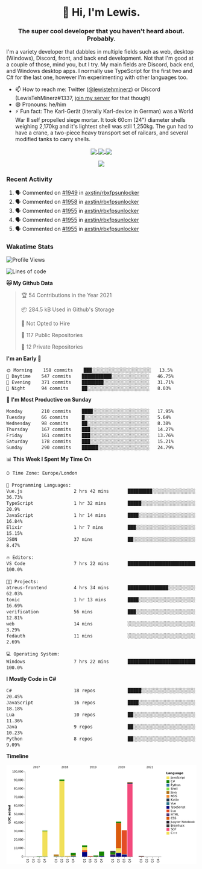 <h1 align="center">👋 Hi, I'm Lewis.</h1>
<h3 align="center">The super cool developer that you haven't heard about. Probably.</h3>

I'm a variety developer that dabbles in multiple fields such as web, desktop (Windows), Discord, front, and back end development. Not that I'm good at a couple of those, mind you, but I try. My main fields are Discord, back end, and Windows desktop apps. I normally use TypeScript for the first two and C# for the last one, however I'm experimenting with other languages too.

- 📫 How to reach me: Twitter ([@lewistehminerz](https://twitter.com/lewistehminerz)) or Discord (LewisTehMinerz#1337, [join my server](https://discord.gg/XnUh7JB) for that though)
- 😄 Pronouns: he/him
- ⚡ Fun fact: The Karl-Gerät (literally Karl-device in German) was a World War II self propelled siege mortar. It took 60cm (24") diameter shells weighing 2,170kg and it's lightest shell was still 1,250kg. The gun had to have a crane, a two-piece heavy transport set of railcars, and several modified tanks to carry shells.

<p align="center">
  <a href="https://github.com/anuraghazra/github-readme-stats">
    <img align="center" src="https://github-readme-stats.vercel.app/api?username=LewisTehMinerz&count_private=true&show_icons=true&theme=gruvbox">
  </a>
  <a href="https://github.com/anuraghazra/github-readme-stats">
    <img align="center" src="https://github-readme-stats.vercel.app/api/top-langs?username=LewisTehMinerz&layout=compact&theme=gruvbox">
  </a>
  <a href="https://github.com/anuraghazra/github-readme-stats">
    <img align="center" src="https://github-readme-stats.vercel.app/api/wakatime?username=LewisTehMinerz&layout=compact&theme=gruvbox">
  </a>
</p>

<p align="center">
  <a href="https://github.com/ryo-ma/github-profile-trophy">
    <img align="center" src="https://github-profile-trophy.vercel.app/?username=ryo-ma&theme=gruvbox">
  </a>
</p>

### Recent Activity
<!--START_SECTION:activity-->
1. 🗣 Commented on [#1949](https://github.com/axstin/rbxfpsunlocker/issues/1949) in [axstin/rbxfpsunlocker](https://github.com/axstin/rbxfpsunlocker)
2. 🗣 Commented on [#1958](https://github.com/axstin/rbxfpsunlocker/issues/1958) in [axstin/rbxfpsunlocker](https://github.com/axstin/rbxfpsunlocker)
3. 🗣 Commented on [#1955](https://github.com/axstin/rbxfpsunlocker/issues/1955) in [axstin/rbxfpsunlocker](https://github.com/axstin/rbxfpsunlocker)
4. 🗣 Commented on [#1955](https://github.com/axstin/rbxfpsunlocker/issues/1955) in [axstin/rbxfpsunlocker](https://github.com/axstin/rbxfpsunlocker)
5. 🗣 Commented on [#1955](https://github.com/axstin/rbxfpsunlocker/issues/1955) in [axstin/rbxfpsunlocker](https://github.com/axstin/rbxfpsunlocker)
<!--END_SECTION:activity-->

### Wakatime Stats
<!--START_SECTION:waka-->
![Profile Views](http://img.shields.io/badge/Profile%20Views-20-blue)

![Lines of code](https://img.shields.io/badge/From%20Hello%20World%20I%27ve%20Written-318842%20lines%20of%20code-blue)

**🐱 My Github Data** 

> 🏆 54 Contributions in the Year 2021
 > 
> 📦 284.5 kB Used in Github's Storage 
 > 
> 🚫 Not Opted to Hire
 > 
> 📜 117 Public Repositories 
 > 
> 🔑 12 Private Repositories  
 > 
**I'm an Early 🐤** 

```text
🌞 Morning    158 commits    ███░░░░░░░░░░░░░░░░░░░░░░   13.5% 
🌆 Daytime    547 commits    ███████████░░░░░░░░░░░░░░   46.75% 
🌃 Evening    371 commits    ████████░░░░░░░░░░░░░░░░░   31.71% 
🌙 Night      94 commits     ██░░░░░░░░░░░░░░░░░░░░░░░   8.03%

```
📅 **I'm Most Productive on Sunday** 

```text
Monday       210 commits    ████░░░░░░░░░░░░░░░░░░░░░   17.95% 
Tuesday      66 commits     █░░░░░░░░░░░░░░░░░░░░░░░░   5.64% 
Wednesday    98 commits     ██░░░░░░░░░░░░░░░░░░░░░░░   8.38% 
Thursday     167 commits    ███░░░░░░░░░░░░░░░░░░░░░░   14.27% 
Friday       161 commits    ███░░░░░░░░░░░░░░░░░░░░░░   13.76% 
Saturday     178 commits    ███░░░░░░░░░░░░░░░░░░░░░░   15.21% 
Sunday       290 commits    ██████░░░░░░░░░░░░░░░░░░░   24.79%

```


📊 **This Week I Spent My Time On** 

```text
⌚︎ Time Zone: Europe/London

💬 Programming Languages: 
Vue.js                   2 hrs 42 mins       █████████░░░░░░░░░░░░░░░░   36.73% 
TypeScript               1 hr 32 mins        █████░░░░░░░░░░░░░░░░░░░░   20.9% 
JavaScript               1 hr 14 mins        ████░░░░░░░░░░░░░░░░░░░░░   16.84% 
Elixir                   1 hr 7 mins         ███░░░░░░░░░░░░░░░░░░░░░░   15.15% 
JSON                     37 mins             ██░░░░░░░░░░░░░░░░░░░░░░░   8.47%

🔥 Editors: 
VS Code                  7 hrs 22 mins       █████████████████████████   100.0%

🐱‍💻 Projects: 
atreus-frontend          4 hrs 34 mins       ███████████████░░░░░░░░░░   62.03% 
tonic                    1 hr 13 mins        ████░░░░░░░░░░░░░░░░░░░░░   16.69% 
verification             56 mins             ███░░░░░░░░░░░░░░░░░░░░░░   12.81% 
web                      14 mins             ░░░░░░░░░░░░░░░░░░░░░░░░░   3.29% 
fedauth                  11 mins             ░░░░░░░░░░░░░░░░░░░░░░░░░   2.69%

💻 Operating System: 
Windows                  7 hrs 22 mins       █████████████████████████   100.0%

```

**I Mostly Code in C#** 

```text
C#                       18 repos            █████░░░░░░░░░░░░░░░░░░░░   20.45% 
JavaScript               16 repos            ████░░░░░░░░░░░░░░░░░░░░░   18.18% 
Lua                      10 repos            ██░░░░░░░░░░░░░░░░░░░░░░░   11.36% 
Java                     9 repos             ██░░░░░░░░░░░░░░░░░░░░░░░   10.23% 
Python                   8 repos             ██░░░░░░░░░░░░░░░░░░░░░░░   9.09%

```


**Timeline**

![Chart not found](https://raw.githubusercontent.com/LewisTehMinerz/LewisTehMinerz/master/charts/bar_graph.png) 


<!--END_SECTION:waka-->
